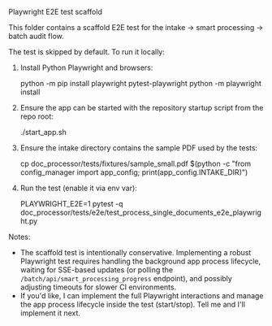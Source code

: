 Playwright E2E test scaffold

This folder contains a scaffold E2E test for the intake -> smart processing -> batch audit flow.

The test is skipped by default. To run it locally:

1. Install Python Playwright and browsers:

   python -m pip install playwright pytest-playwright
   python -m playwright install

2. Ensure the app can be started with the repository startup script from the repo root:

   ./start_app.sh

3. Ensure the intake directory contains the sample PDF used by the tests:

   cp doc_processor/tests/fixtures/sample_small.pdf $(python -c "from config_manager import app_config; print(app_config.INTAKE_DIR)")

4. Run the test (enable it via env var):

   PLAYWRIGHT_E2E=1 pytest -q doc_processor/tests/e2e/test_process_single_documents_e2e_playwright.py

Notes:
- The scaffold test is intentionally conservative. Implementing a robust Playwright test requires
  handling the background app process lifecycle, waiting for SSE-based updates (or polling the
  `/batch/api/smart_processing_progress` endpoint), and possibly adjusting timeouts for slower
  CI environments.
- If you'd like, I can implement the full Playwright interactions and manage the app process
  lifecycle inside the test (start/stop). Tell me and I'll implement it next.
